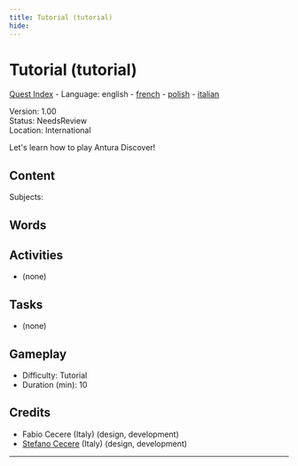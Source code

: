 ```yaml
---
title: Tutorial (tutorial)
hide:
---
```


# Tutorial (tutorial)
[Quest Index](./index.md) - Language: english - [french](./tutorial.fr.md) - [polish](./tutorial.pl.md) - [italian](./tutorial.it.md)

Version: 1.00  
Status: NeedsReview  
Location: International

Let's learn how to play Antura Discover!

## Content
Subjects: 


## Words
## Activities
- (none)

## Tasks
- (none)
## Gameplay
- Difficulty: Tutorial
- Duration (min): 10
## Credits
- Fabio Cecere (Italy) (design, development)
- [Stefano Cecere](https://stefanocecere.com) (Italy) (design, development)

---

